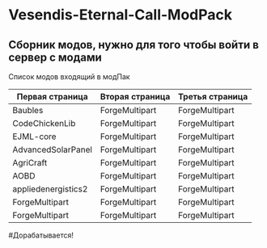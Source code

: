 # Vesendis-Eternal-Call-ModPack
## Сборник модов, нужно для того чтобы войти в сервер с модами

Список модов входящий в модПак

Первая страница   | Вторая страница   |   Третья страница
--- | --- | ---
| Baubles      | ForgeMultipart | ForgeMultipart |
| CodeChickenLib | ForgeMultipart | ForgeMultipart |
| EJML-core | ForgeMultipart | ForgeMultipart |
| AdvancedSolarPanel | ForgeMultipart | ForgeMultipart |
| AgriCraft | ForgeMultipart | ForgeMultipart |
| AOBD | ForgeMultipart | ForgeMultipart |
| appliedenergistics2 | ForgeMultipart | ForgeMultipart |
| ForgeMultipart | ForgeMultipart | ForgeMultipart |
| ForgeMultipart | ForgeMultipart | ForgeMultipart |
#Дорабатывается!

